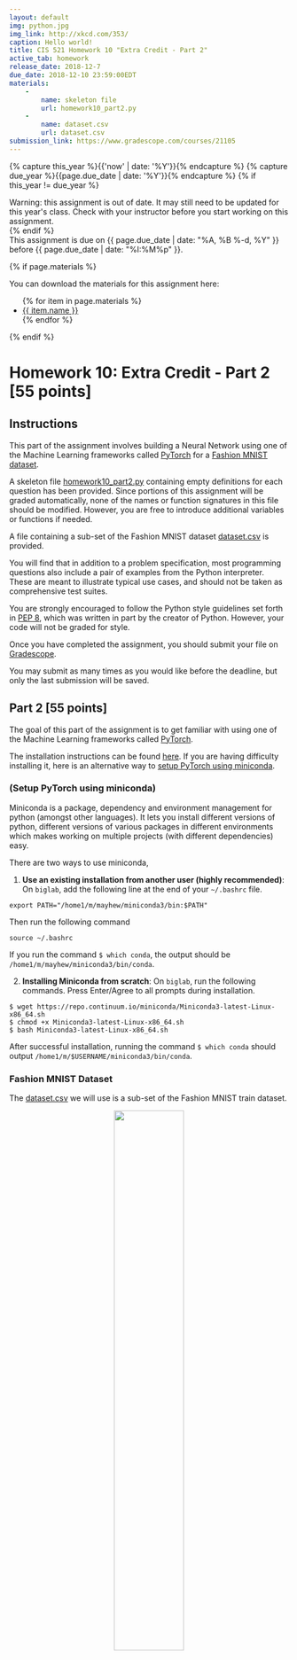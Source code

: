 ```yaml
---
layout: default
img: python.jpg
img_link: http://xkcd.com/353/
caption: Hello world!
title: CIS 521 Homework 10 "Extra Credit - Part 2"
active_tab: homework
release_date: 2018-12-7
due_date: 2018-12-10 23:59:00EDT
materials:
    - 
        name: skeleton file
        url: homework10_part2.py 
    - 
        name: dataset.csv
        url: dataset.csv 
submission_link: https://www.gradescope.com/courses/21105
---
```


<!-- Check whether the assignment is up to date -->
{% capture this_year %}{{'now' | date: '%Y'}}{% endcapture %}
{% capture due_year %}{{page.due_date | date: '%Y'}}{% endcapture %}
{% if this_year != due_year %} 
<div class="alert alert-danger">
Warning: this assignment is out of date.  It may still need to be updated for this year's class.  Check with your instructor before you start working on this assignment.
</div>
{% endif %}
<!-- End of check whether the assignment is up to date -->


<div class="alert alert-info">
This assignment is due on {{ page.due_date | date: "%A, %B %-d, %Y" }} before {{ page.due_date | date: "%I:%M%p" }}. 
</div>

{% if page.materials %}
<div class="alert alert-info">
You can download the materials for this assignment here:
<ul>
{% for item in page.materials %}
<li><a href="{{item.url}}">{{ item.name }}</a></li>
{% endfor %}
</ul>
</div>
{% endif %}



Homework 10: Extra Credit - Part 2 [55 points]
=============================================================

## <a name="instructions"></a> Instructions


This part of the assignment involves building a Neural Network using one of the Machine Learning frameworks called [PyTorch](https://pytorch.org) for a [Fashion MNIST dataset](https://github.com/zalandoresearch/fashion-mnist).

A skeleton file [homework10_part2.py](homework10_part2.py) containing empty definitions for each question has been provided. Since portions of this assignment will be graded automatically, none of the names or function signatures in this file should be modified. However, you are free to introduce additional variables or functions if needed.

A file containing a sub-set of the Fashion MNIST dataset [dataset.csv](dataset.csv) is provided. 

You will find that in addition to a problem specification, most programming questions also include a pair of examples from the Python interpreter. These are meant to illustrate typical use cases, and should not be taken as comprehensive test suites.

You are strongly encouraged to follow the Python style guidelines set forth in [PEP 8](http://www.python.org/dev/peps/pep-0008/), which was written in part by the creator of Python. However, your code will not be graded for style.

Once you have completed the assignment, you should submit your file on [Gradescope]({{page.submission_link}}).

You may submit as many times as you would like before the deadline, but only the last submission will be saved. 



## <a name="part_2"></a> Part 2 [55 points]

The goal of this part of the assignment is to get familiar with using one of the Machine Learning frameworks called [PyTorch](https://pytorch.org). 

The installation instructions can be found [here](https://pytorch.org/get-started/locally/). If you are having difficulty installing it, here is an alternative way to [setup PyTorch using miniconda](#setup).


### <a name="setup"></a>  (Setup PyTorch using miniconda)
Miniconda is a package, dependency and environment management for python (amongst other languages). It lets you install different versions of python, different versions of various packages in different environments which makes working on multiple projects (with different dependencies) easy.

There are two ways to use miniconda,

1. **Use an existing installation from another user (highly recommended)**: On ```biglab```, add the following line at the end of your ```~/.bashrc``` file.
```
export PATH="/home1/m/mayhew/miniconda3/bin:$PATH"
```
Then run the following command
```
source ~/.bashrc
```
If you run the command ```$ which conda```, the output should be ```/home1/m/mayhew/miniconda3/bin/conda```.

2. **Installing Miniconda from scratch**: On ```biglab```, run the following commands. Press Enter/Agree to all prompts during installation.
```
$ wget https://repo.continuum.io/miniconda/Miniconda3-latest-Linux-x86_64.sh
$ chmod +x Miniconda3-latest-Linux-x86_64.sh
$ bash Miniconda3-latest-Linux-x86_64.sh
```
After successful installation, running the command ```$ which conda``` should output ```/home1/m/$USERNAME/miniconda3/bin/conda```.


### Fashion MNIST Dataset

The [dataset.csv](dataset.csv) we will use is a sub-set of the Fashion MNIST train dataset. 

<p align="center">
<img src="images/fashion-mnist-sprite.png" class="img-responsive" width="50%" height="50%"/>
</p>

<p align="center">
<img src="images/embedding.gif" class="img-responsive" width="50%" height="50%"/>
</p>

The dataset contains 20000 28x28 greyscale images, where each image has a label from one of 10 classes:

| Label | Description |
| --- | --- |
| 0 | T-shirt/top |
| 1 | Trouser |
| 2 | Pullover |
| 3 | Dress |
| 4 | Coat |
| 5 | Sandal |
| 6 | Shirt |
| 7 | Sneaker |
| 8 | Bag |
| 9 | Ankle boot |


### Part 2.1 [5 points]

The [dataset.csv](dataset.csv) is a comma-separated csv file with a header 'label, pixel1, pixel2, ..., pixel 784'. 
The first column 'label' is a label from 0 to 9 inclusively, and the rest of the columns 'pixel1' ... 'pixel784' are 784 pixels of an image for a corresponding label.  

Your task is to fill in `load_data(file_path, reshape_images)`, where `file_path` is a string representing the path to a dataset and `reshape_images` is a boolean flag that indicates whether an image needs to be represented as one dimensional array of 784 pixels or reshaped to (1, 28, 28) array pixels.  This function returns 2 numpy arrays, where the first array corresponds to images and the second to labels. 
 
Since there are 20000 images and labels in `dataset.csv`, you should expect something as follows when the function is called with `reshape_images` set to `False`:

```python
>>> X, Y = load_data('dataset.csv', False)
>>> print(X.shape)
(20000, 784)
>>> print(Y.shape)
(20000,)
```

And something as follows when the function is called with `reshape_images` set to `True`:
```python
>>> X, Y = load_data('dataset.csv', True)
>>> print(X.shape)
(20000, 1, 28, 28)
>>> print(Y.shape)
(20000,)
```

Here is a way to visualise the first image of our data: 

```python
>>> import matplotlib.pyplot as plt
>>> class_names = ['T-Shirt', 'Trouser', 'Pullover', 'Dress', 'Coat', 'Sandal', 'Shirt', 'Sneaker', 'Bag', 'Ankle Boot']
>>> X, Y = load_data('dataset.csv', False)
>>> plt.imshow(X[0].reshape(28, 28), cmap='gray')
>>> plt.title(class_names[Y[0]])
>>> plt.show()
```
<p align="center">
<img src="images/first_image.png" class="img-responsive" width="50%" height="50%"/>
</p>


##### Data Loading and Processing in PyTorch

The `load_data(file_path, reshape_images)` function gets called in the `FashionMNISTDataset` class, which is given in the skeleton file. The `FashionMNISTDataset` class is a custom dataset that inherits [`torch.utils.data.Dataset`](https://pytorch.org/docs/stable/_modules/torch/utils/data/dataset.html#Dataset), which is an abstract class representing a dataset in PyTorch. We filled in the required `__len__` and `__getitem__` functions to return the size of the dataset and to add support the indexing of the dataset. 

```python
from torch.utils.data import Dataset
class FashionMNISTDataset(Dataset):
    def __init__(self, file_path, reshape_images):
        self.X, self.Y = load_data(file_path, reshape_images)

    def __len__(self):
        return len(self.X)

    def __getitem__(self, index):
        return self.X[index], self.Y[index]
```

Similarly to the previous snippets of code:

```python
>>> dataset= FashionMNISTDataset('dataset.csv', False)
>>> print(dataset.X.shape)
(20000, 784)
>>> print(dataset.Y.shape)
(20000,)
>>> dataset= FashionMNISTDataset('dataset.csv', True)
>>> print(dataset.X.shape)
(20000, 1, 28, 28)
>>> print(dataset.Y.shape)
(20000,)
```

This `FashionMNISTDataset` class can be used by [`torch.utils.data.DataLoader`](https://pytorch.org/docs/stable/_modules/torch/utils/data/dataloader.html#DataLoader), which is a dataset iterator and that provides ways to batch the data, shuffle the data, or load the data in parallel. Here is a snippet of code that uses `torch.utils.data.DataLoader` with  `batch_size` set to 10: 
```python
>>> dataset = FashionMNISTDataset('dataset.csv', False)
>>> data_loader = torch.utils.data.DataLoader(dataset=dataset, batch_size=10, shuffle=False)
>>> print(len(data_loader))
2000
>>> images, labels = list(data_loader)[0]
>>> print(type(images))
<class torch.LongTensor>
>>> print(images)
<class torch.LongTensor>

    0     0     0  ...     25     9     0
    0     0     0  ...      0     0     0
    0     0     0  ...      0     0     0
       ...         $\ddots$          ...       
    0     0     0  ...      0     0     0
    0     0     0  ...      0     0     0
    0     0     1  ...      0     0     0
[torch.LongTensor of size 10x784]
>>> print(type(labels))
<class torch.LongTensor>
>>> print(labels)

 5
 0
 1
 4
 7
 6
 2
 1
 9
 0
[torch.LongTensor of size 10]
```
Note that we added the code to load the data with `torch.utils.data.DataLoader` in the `main()` function of the skeleton file. 


    
### Part 2.2 - 2.4  [45 points]

For the next part of the assignment we give you a few functions that you are welcome to use and modify.  They are:

* The `train(model, data_loader, num_epochs, learning_rate)` function, which accepts the following arguments
1. a `model` which is a subclass of [`torch.nn.Module`](https://pytorch.org/docs/stable/_modules/torch/nn/modules/module.html#Module), 
2. a `data_loader` which is a class of [`torch.utils.data.DataLoader`](https://pytorch.org/docs/stable/_modules/torch/utils/data/dataloader.html#DataLoader) 
3. two hyper-parameters: `num_epochs` and `learning_rate`.
This function trains a `model` for the specified `num_epochs` using [`torch.nn.CrossEntropyLoss`](https://pytorch.org/docs/stable/nn.html#loss-functions) loss function and [`torch.optim.Adam`](https://pytorch.org/docs/stable/optim.html) as an optimizer. Once in a specified amount of iterations, the function prints the current loss, train accuracy, train F1-score for the model. 

* The `evaluate(model, data_loader)` function, which accepts
1. a `model` which is a subclass of [`torch.nn.Module`](https://pytorch.org/docs/stable/_modules/torch/nn/modules/module.html#Module) 
2. a `data_loader` which is a class of [`torch.utils.data.DataLoader`](https://pytorch.org/docs/stable/_modules/torch/utils/data/dataloader.html#DataLoader).

The `evaluate` function returns a list of actual labels and a list of predicted labels by that `model` for this `data_loader` class. This function can be used to get the metrics, such as accuracy or F1-score.

* The `plot_confusion_matrix(cm, class_names, title=None)` function, which visualises a confusion matrix. It accepts
1. a confusion matrix `cm`, 
2. a list of corresponding `class_names` 
3. an optional `title`. 

The `plot_confusion_matrix` function was modified from [here](https://scikit-learn.org/stable/auto_examples/model_selection/plot_confusion_matrix.html).


All you have to do is to fill in `__init__(self)` and  `forward(self, x)` for 3 different classes: *Easy*, *Medium*, and *Advanced*.  

#### Part 2.2: Easy [10 pts]

In this part we ask you to fill in `__init__(self)` and  `forward(self, x)` of the `EasyModel` class. `EasyModel` is a subclass of [`torch.nn.Module`](https://pytorch.org/docs/stable/_modules/torch/nn/modules/module.html#Module), which is a base class for all neural network models in PyTorch. 
We ask you to build a model that consists of a single linear layer (using [`torch.nn.Linear`](https://pytorch.org/docs/stable/nn.html#linear-layers)).  You will need to write one line of code.  It starts with `self.fc = torch.nn.Linear`. It maps the size of the representation of an image to the number of classes.
We recommend to have look around the API for [`torch.nn`](https://pytorch.org/docs/stable/nn.html). 

Once you have filled in `__init__(self)` and  `forward(self, x)` of the `EasyModel` class you should expect something similar to this:

```python
>>> class_names = ['T-Shirt', 'Trouser', 'Pullover', 'Dress', 'Coat', 'Sandal', 'Shirt', 'Sneaker', 'Bag', 'Ankle Boot']
>>> num_epochs = 2
>>> batch_size = 100
>>> learning_rate = 0.001
>>> data_loader = torch.utils.data.DataLoader(dataset=FashionMNISTDataset('dataset.csv', False),  batch_size=batch_size, shuffle=True)
>>> easy_model = EasyModel()
>>> train(easy_model, data_loader, num_epochs, learning_rate)
Epoch : 0/2, Iteration : 49/200,  Loss: 5.7422, Train Accuracy: 73.3450, Train F1 Score: 72.6777
Epoch : 0/2, Iteration : 99/200,  Loss: 7.6222, Train Accuracy: 76.7650, Train F1 Score: 75.8522
Epoch : 0/2, Iteration : 149/200,  Loss: 8.9238, Train Accuracy: 76.9600, Train F1 Score: 76.6251
Epoch : 0/2, Iteration : 199/200,  Loss: 6.3722, Train Accuracy: 76.9450, Train F1 Score: 77.1084
Epoch : 1/2, Iteration : 49/200,  Loss: 6.0220, Train Accuracy: 72.7300, Train F1 Score: 73.4246
Epoch : 1/2, Iteration : 99/200,  Loss: 4.4724, Train Accuracy: 78.5450, Train F1 Score: 78.6831
Epoch : 1/2, Iteration : 149/200,  Loss: 3.9865, Train Accuracy: 79.5950, Train F1 Score: 79.3139
Epoch : 1/2, Iteration : 199/200,  Loss: 4.8550, Train Accuracy: 75.4150, Train F1 Score: 73.7432
>>> y_true_easy, y_pred_easy = evaluate(easy_model, data_loader)
>>> print(f'Easy Model: '
          f'Final Train Accuracy: {100.* accuracy_score(y_true_easy, y_pred_easy):.4f},',
          f'Final Train F1 Score: {100.* f1_score(y_true_easy, y_pred_easy, average="weighted"):.4f}')
Easy Model: Final Train Accuracy: 75.4150, Final Train F1 Score: 73.7432
>>> plot_confusion_matrix(confusion_matrix(y_true_easy, y_pred_easy), class_names, 'Easy Model')
```
<p align="center">
<img src="images/easy_model.png" class="img-responsive" width="50%" height="50%"/>
</p>


We reserved multiple datasets for testing with the same distribution of labels as given in `dataset.csv`. We will train and evaluate your model on our end using the same `train()` and `evaluate()` functions as given. 
Full points will be given for an `Easy Model` for num_epochs = 2, batch_size = 100, learning_rate = 0.001 if the accuracy on the reserved datasets and F1-Score is >= 73%.


#### Part 2.3: Medium [15 pts]

In this part we ask you to fill in `__init__(self)` and  `forward(self, x)` of the `MediumModel` class that is a subclass of [`torch.nn.Module`](https://pytorch.org/docs/stable/_modules/torch/nn/modules/module.html#Module). 
We ask you to build a model that consists of a multiple fully-connected linear layers (using [`torch.nn.Linear`](https://pytorch.org/docs/stable/nn.html#linear-layers)).
The network architecture is open-ended, so it is up to you to decide the number of linear layers and the size of nodes within the hidden layer(s). There are many tutorials online for you to use, for instance [this blog post](http://adventuresinmachinelearning.com/pytorch-tutorial-deep-learning/) gives a good solution for our  `Medium` class  by building a Fully-Connected Network with 2 hidden layers.  You can also use activation functions like ReLU. 
Remember that the input to this model is the size of a one dimensional representation of an image and the output is the number of classes as for the Easy Model.

Once you have filled in `__init__(self)` and  `forward(self, x)` of the `MediumModel` class you should expect something similar to this:
```python
>>> class_names = ['T-Shirt', 'Trouser', 'Pullover', 'Dress', 'Coat', 'Sandal', 'Shirt', 'Sneaker', 'Bag', 'Ankle Boot']
>>> num_epochs = 2
>>> batch_size = 100
>>> learning_rate = 0.001
>>> data_loader = torch.utils.data.DataLoader(dataset=FashionMNISTDataset('dataset.csv', False),  batch_size=batch_size, shuffle=True)
>>> medium_model = MediumModel()
>>> train(medium_model, data_loader, num_epochs, learning_rate)
>>> y_true_medium, y_pred_medium = evaluate(medium_model, data_loader)
Epoch : 0/2, Iteration : 49/200,  Loss: 0.7257, Train Accuracy: 76.7000, Train F1 Score: 76.6240
Epoch : 0/2, Iteration : 99/200,  Loss: 0.6099, Train Accuracy: 79.6000, Train F1 Score: 79.3427
Epoch : 0/2, Iteration : 149/200,  Loss: 0.3406, Train Accuracy: 80.3550, Train F1 Score: 79.2653
Epoch : 0/2, Iteration : 199/200,  Loss: 0.4423, Train Accuracy: 82.2350, Train F1 Score: 82.1259
Epoch : 1/2, Iteration : 49/200,  Loss: 0.6591, Train Accuracy: 82.2450, Train F1 Score: 81.5656
Epoch : 1/2, Iteration : 99/200,  Loss: 0.5055, Train Accuracy: 81.7150, Train F1 Score: 81.2029
Epoch : 1/2, Iteration : 149/200,  Loss: 0.4616, Train Accuracy: 83.9600, Train F1 Score: 83.4397
Epoch : 1/2, Iteration : 199/200,  Loss: 0.3895, Train Accuracy: 84.3500, Train F1 Score: 84.3794
>>> print(f'Medium Model: '
      f'Final Train Accuracy: {100.* accuracy_score(y_true_medium, y_pred_medium):.4f},',
      f'Final F1 Score: {100.* f1_score(y_true_medium, y_pred_medium, average="weighted"):.4f}')
Medium Model: Final Train Accuracy: 84.3500, Final F1 Score: 84.3794
>>> plot_confusion_matrix(confusion_matrix(y_true_medium, y_pred_medium), class_names, 'Medium Model')
```

<p align="center">
<img src="images/medium_model.png" class="img-responsive" width="50%" height="50%"/>
</p>


As before, we reserved multiple datasets for testing with the same distribution of labels as given in `dataset.csv`. We will train and evaluate your model on our end using the same `train()` and `evaluate()` functions as given. 
Full points will be given for a `Medium Model` for num_epochs = 2, batch_size = 100, learning_rate = 0.001 if the accuracy on the reserved datasets and F1-Score is >= 82%.


#### Part 2.4: Advanced [20 pts]

In this part we ask you to fill in `__init__(self)` and  `forward(self, x)` of the `Advanced` class that is a subclass of [`torch.nn.Module`](https://pytorch.org/docs/stable/_modules/torch/nn/modules/module.html#Module).
We ask you to build a Convolutional Neural Network, which will consists of one or more convolutional layers ([`torch.nn.Conv2d`](https://pytorch.org/docs/stable/nn.html#convolutional-layers)) connected by the linear layers. The architecture is open-ended, so it is up to you to decide the number of layers, kernel size, activation functions etc. 
You can see performance of different architectures for this dataset [here](https://github.com/zalandoresearch/fashion-mnist/blob/master/README.md#Benchmark). 
The input to this model, unlike the input for `Easy` and `Medium` Models is expected to be different, and this is the reason why we asked you to reshape the images in Part 2.1. The output of this model remains the same as before.

Once you have filled in `__init__(self)` and  `forward(self, x)` of the `EasyModel` class you can use the following to see the performance of your  

```python
>>> class_names = ['T-Shirt', 'Trouser', 'Pullover', 'Dress', 'Coat', 'Sandal', 'Shirt', 'Sneaker', 'Bag', 'Ankle Boot']
>>> num_epochs = 2
>>> batch_size = 100
>>> learning_rate = 0.001
>>> data_loader_reshaped = torch.utils.data.DataLoader(dataset=FashionMNISTDataset('dataset.csv', True), batch_size=batch_size, shuffle=True)
>>> advanced_model = AdvancedModel()
>>> train(advanced_model, data_loader_reshaped, num_epochs, learning_rate)
>>> y_true_advanced, y_pred_advanced = evaluate(advanced_model, data_loader_reshaped)
Epoch : 0/2, Iteration : 49/200,  Loss: 0.7043, Train Accuracy: 80.2100, Train F1 Score: 79.9030
Epoch : 0/2, Iteration : 99/200,  Loss: 0.4304, Train Accuracy: 84.0650, Train F1 Score: 83.9004
Epoch : 0/2, Iteration : 149/200,  Loss: 0.4911, Train Accuracy: 85.0850, Train F1 Score: 84.4854
Epoch : 0/2, Iteration : 199/200,  Loss: 0.3728, Train Accuracy: 86.9900, Train F1 Score: 86.9663
Epoch : 1/2, Iteration : 49/200,  Loss: 0.3628, Train Accuracy: 87.2150, Train F1 Score: 86.9041
Epoch : 1/2, Iteration : 99/200,  Loss: 0.3961, Train Accuracy: 87.7100, Train F1 Score: 87.7028
Epoch : 1/2, Iteration : 149/200,  Loss: 0.3038, Train Accuracy: 88.9200, Train F1 Score: 88.9186
Epoch : 1/2, Iteration : 199/200,  Loss: 0.3445, Train Accuracy: 89.2500, Train F1 Score: 88.8764
>>> print(f'Advanced Model: '
  f'Final Train Accuracy: {100.* accuracy_score(y_true_advanced, y_pred_advanced):.4f},',
  f'Final F1 Score: {100.* f1_score(y_true_advanced, y_pred_advanced, average="weighted"):.4f}')
Advanced Model: Final Train Accuracy: 89.2500, Final F1 Score: 88.8764
plot_confusion_matrix(confusion_matrix(y_true_advanced, y_pred_advanced), class_names, 'Advanced Model')
```

<p align="center">
<img src="images/advanced_model.png" class="img-responsive" width="50%" height="50%"/>
</p>


As before, we reserved multiple datasets for testing with the same distribution of labels as given in `dataset.csv`. We will train and evaluate your model on our end using the same `train()` and `evaluate()` functions as given. 
Full points will be given for a `Advanced Model` for num_epochs = 2, batch_size = 100, learning_rate = 0.001 if the accuracy on the reserved datasets and F1-Score is >= 88%.


## 3. Feedback [5 points]
1. **[2 points]** What were the two classes that one of your models confused the most?
2. **[3 points]** Describe your architecture for the Advanced Model.
3. **[0 points]** Approximately how long did you spend on this assignment?
4. **[0 points]** Which aspects of this assignment did you find most challenging? Were there any significant stumbling blocks?
5. **[0 points]**  Which aspects of this assignment did you like? Is there anything you would have changed?